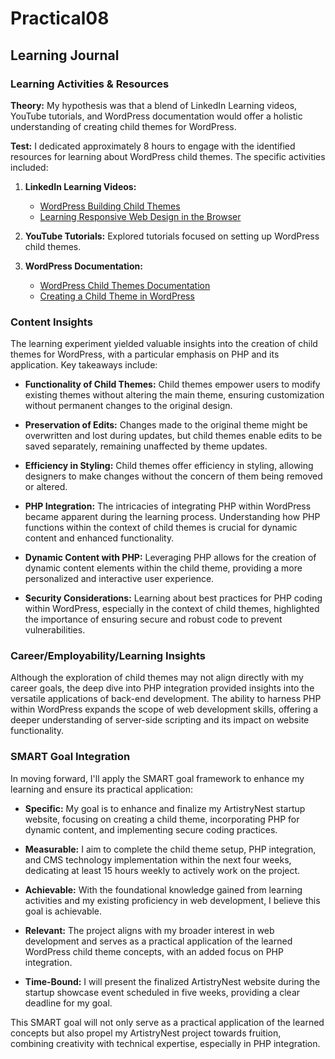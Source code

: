 # Practical08
## Learning Journal

### Learning Activities & Resources

**Theory:** My hypothesis was that a blend of LinkedIn Learning videos, YouTube tutorials, and WordPress documentation would offer a holistic understanding of creating child themes for WordPress.

**Test:** I dedicated approximately 8 hours to engage with the identified resources for learning about WordPress child themes. The specific activities included:

1. **LinkedIn Learning Videos:**
   - [WordPress Building Child Themes](https://www.linkedin.com/learning/wordpress-building-child-themes-3/what-you-need-to-know?autoSkip=true&autoplay=true&resume=false&u=2223545)
   - [Learning Responsive Web Design in the Browser](https://www.linkedin.com/learning/learning-responsive-web-design-in-the-browser/design-responsive-wordpress-themes-in-the-browser?autoplay=true&u=2223545)

2. **YouTube Tutorials:** Explored tutorials focused on setting up WordPress child themes.

3. **WordPress Documentation:**
   - [WordPress Child Themes Documentation](https://developer.wordpress.org/themes/advanced-topics/child-themes/)
   - [Creating a Child Theme in WordPress](https://blog.hubspot.com/website/wordpress-create-child-theme)

### Content Insights

The learning experiment yielded valuable insights into the creation of child themes for WordPress, with a particular emphasis on PHP and its application. Key takeaways include:

- **Functionality of Child Themes:** Child themes empower users to modify existing themes without altering the main theme, ensuring customization without permanent changes to the original design.
  
- **Preservation of Edits:** Changes made to the original theme might be overwritten and lost during updates, but child themes enable edits to be saved separately, remaining unaffected by theme updates.

- **Efficiency in Styling:** Child themes offer efficiency in styling, allowing designers to make changes without the concern of them being removed or altered.

- **PHP Integration:** The intricacies of integrating PHP within WordPress became apparent during the learning process. Understanding how PHP functions within the context of child themes is crucial for dynamic content and enhanced functionality.

- **Dynamic Content with PHP:** Leveraging PHP allows for the creation of dynamic content elements within the child theme, providing a more personalized and interactive user experience.

- **Security Considerations:** Learning about best practices for PHP coding within WordPress, especially in the context of child themes, highlighted the importance of ensuring secure and robust code to prevent vulnerabilities.

### Career/Employability/Learning Insights

Although the exploration of child themes may not align directly with my career goals, the deep dive into PHP integration provided insights into the versatile applications of back-end development. The ability to harness PHP within WordPress expands the scope of web development skills, offering a deeper understanding of server-side scripting and its impact on website functionality.

### SMART Goal Integration

In moving forward, I'll apply the SMART goal framework to enhance my learning and ensure its practical application:

- **Specific:** My goal is to enhance and finalize my ArtistryNest startup website, focusing on creating a child theme, incorporating PHP for dynamic content, and implementing secure coding practices.

- **Measurable:** I aim to complete the child theme setup, PHP integration, and CMS technology implementation within the next four weeks, dedicating at least 15 hours weekly to actively work on the project.

- **Achievable:** With the foundational knowledge gained from learning activities and my existing proficiency in web development, I believe this goal is achievable.

- **Relevant:** The project aligns with my broader interest in web development and serves as a practical application of the learned WordPress child theme concepts, with an added focus on PHP integration.

- **Time-Bound:** I will present the finalized ArtistryNest website during the startup showcase event scheduled in five weeks, providing a clear deadline for my goal.

This SMART goal will not only serve as a practical application of the learned concepts but also propel my ArtistryNest project towards fruition, combining creativity with technical expertise, especially in PHP integration.
